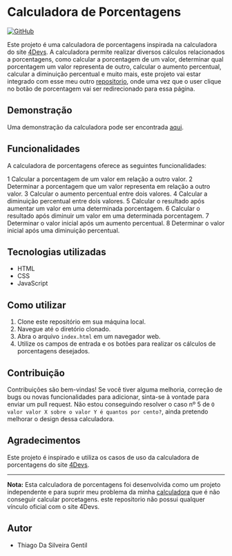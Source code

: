 # Calculadora de Porcentagens

 [![GitHub](https://img.shields.io/badge/Visit-My%20Profile-0891B2?style=flat-square&logo=github)](https://github.com/Tgentil)

Este projeto é uma calculadora de porcentagens inspirada na calculadora do site [4Devs](https://www.4devs.com.br/calculadora_porcentagem). A calculadora permite realizar diversos cálculos relacionados a porcentagens, como calcular a porcentagem de um valor, determinar qual porcentagem um valor representa de outro, calcular o aumento percentual, calcular a diminuição percentual e muito mais, este projeto vai estar integrado com esse meu outro [repositorio](https://github.com/Tgentil/Calculadora-Angular), onde uma vez que o user clique no botão de porcentagem vai ser redirecionado para essa página.

## Demonstração

Uma demonstração da calculadora pode ser encontrada [aqui](https://tgentil.github.io/porcentagens).

## Funcionalidades

A calculadora de porcentagens oferece as seguintes funcionalidades:

1   Calcular a porcentagem de um valor em relação a outro valor.
2   Determinar a porcentagem que um valor representa em relação a outro valor.
3   Calcular o aumento percentual entre dois valores.
4   Calcular a diminuição percentual entre dois valores.
5   Calcular o resultado após aumentar um valor em uma determinada porcentagem.
6   Calcular o resultado após diminuir um valor em uma determinada porcentagem.
7   Determinar o valor inicial após um aumento percentual.
8   Determinar o valor inicial após uma diminuição percentual.

## Tecnologias utilizadas

-   HTML
-   CSS
-   JavaScript

## Como utilizar

1. Clone este repositório em sua máquina local.
2. Navegue até o diretório clonado.
3. Abra o arquivo `index.html` em um navegador web.
4. Utilize os campos de entrada e os botões para realizar os cálculos de porcentagens desejados.

## Contribuição

Contribuições são bem-vindas! Se você tiver alguma melhoria, correção de bugs ou novas funcionalidades para adicionar, sinta-se à vontade para enviar um pull request. Não estou conseguindo resolver o caso nº 5 de  `O valor valor X sobre o valor Y é quantos por cento?`, ainda pretendo melhorar o design dessa calculadora.

## Agradecimentos

Este projeto é inspirado e utiliza os casos de uso da calculadora de porcentagens do site [4Devs](https://www.4devs.com.br/calculadora_porcentagem). 

---

**Nota:** Esta calculadora de porcentagens foi desenvolvida como um projeto independente e para suprir meu problema da minha [calculadora](https://calculadora-angular-26fe7.web.app/) que é não conseguir calcular porcetagens. este repositorio não possui qualquer vínculo oficial com o site 4Devs.


## Autor

* Thiago Da Silveira Gentil
